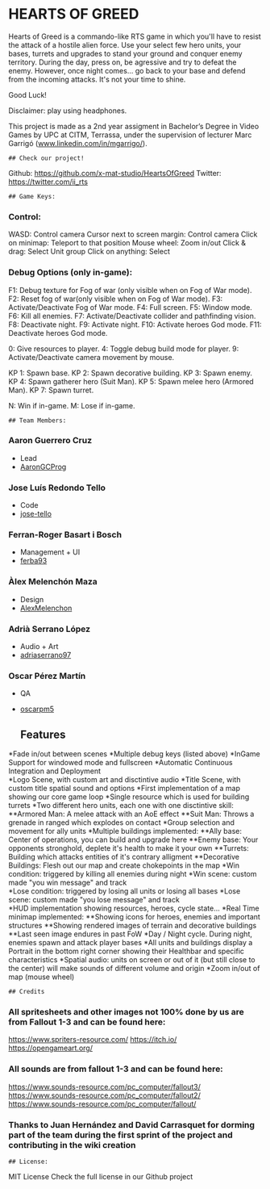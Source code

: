 ﻿# HEARTS OF GREED

Hearts of Greed is a commando-like RTS game in which you'll have to resist the attack of a hostile alien force. Use your select few hero units, your bases, turrets and upgrades to stand your ground and conquer enemy territory. 
During the day, press on, be agressive and try to defeat the enemy. However, once night comes... go back to your base and defend from the incoming attacks. It's not your time to shine.

Good Luck!

Disclaimer: play using headphones.

This project is made as a 2nd year assigment in Bachelor’s Degree in Video Games by UPC at CITM, Terrassa, under the supervision of lecturer Marc Garrigó (www.linkedin.com/in/mgarrigo/).



	## Check our project!
Github:		https://github.com/x-mat-studio/HeartsOfGreed
Twitter:	https://twitter.com/ii_rts 


	## Game Keys:

### Control:

WASD:			      	Control camera
Cursor next to screen margin: 	Control camera
Click on minimap:		Teleport to that position
Mouse wheel:			Zoom in/out
Click & drag:			Select Unit group
Click on anything:		Select

### Debug Options (only in-game):

F1: Debug texture for Fog of war (only visible when on Fog of War mode).
F2: Reset fog of war(only visible when on Fog of War mode).
F3: Activate/Deactivate Fog of War mode.
F4: Full screen.
F5: Window mode.
F6: Kill all enemies.
F7: Activate/Deactivate collider and pathfinding vision.
F8: Deactivate night.
F9: Activate night.
F10: Activate heroes God mode.
F11: Deactivate heroes God mode.

0: Give resources to player.
4: Toggle debug build mode for player.
9: Activate/Deactivate camera movement by mouse.

KP 1: Spawn base.
KP 2: Spawn decorative building.
KP 3: Spawn enemy.
KP 4: Spawn gatherer hero (Suit Man).
KP 5: Spawn melee hero (Armored Man).
KP 7: Spawn turret.

N: Win if in-game.
M: Lose if in-game.


	## Team Members:

### Aaron Guerrero Cruz
* Lead
* [AaronGCProg](https://github.com/AaronGCProg)


### Jose Luís Redondo Tello
* Code
* [jose-tello](https://github.com/jose-tello)


### Ferran-Roger Basart i Bosch
* Management + UI
* [ferba93](https://github.com/ferba93)


### Àlex Melenchón Maza
* Design
* [AlexMelenchon](https://github.com/AlexMelenchon)


### Adrià Serrano López
* Audio + Art
* [adriaserrano97](https://github.com/adriaserrano97)


### Oscar Pérez Martín
* QA
* [oscarpm5](https://github.com/oscarpm5)

 
	## Features

*Fade in/out between scenes 
*Multiple debug keys (listed above)
*InGame Support for windowed mode and fullscreen
*Automatic Continuous Integration and Deployment  
*Logo Scene, with custom art and disctintive audio
*Title Scene, with custom title spatial sound and options
*First implementation of a map showing our core game loop
*Single resource which is used for building turrets
*Two different hero units, each one with one disctintive skill:
	**Armored Man: A melee attack with an AoE effect
	**Suit Man: Throws a grenade in ranged which explodes on contact
*Group selection and movement for ally units
*Multiple buildings implemented:
	**Ally base: Center of operations, you can build and upgrade here
	**Enemy base: Your opponents stronghold, deplete it's health to make it your own
	**Turrets: Building which attacks entities of it's contrary alligment
	**Decorative Buildings: Flesh out our map and create chokepoints in the map
*Win condition: triggered by killing all enemies during night
*Win scene: custom made "you win message" and track  
*Lose condition: triggered by losing all units or losing all bases
*Lose scene: custom made "you lose message" and track  
*HUD implementation showing resources, heroes, cycle state...
*Real Time minimap implemented: 
	**Showing icons for heroes, enemies and important structures
 	**Showing rendered images of terrain and decorative buildings
	**Last seen image endures in past FoW
*Day / Night cycle. During night, enemies spawn and attack player bases
*All units and buildings display a Portrait in the bottom right corner showing their Healthbar and specific characteristics 
*Spatial audio: units on screen or out of it (but still close to the center) will make sounds of different volume and origin
*Zoom in/out of map (mouse wheel)


	## Credits

### All spritesheets and other images not 100% done by us are from Fallout 1-3 and can be found here:
https://www.spriters-resource.com/
https://itch.io/
https://opengameart.org/

### All sounds are from fallout 1-3 and can be found here:
https://www.sounds-resource.com/pc_computer/fallout3/
https://www.sounds-resource.com/pc_computer/fallout2/
https://www.sounds-resource.com/pc_computer/fallout/

### Thanks to Juan Hernández and David Carrasquet for dorming part of the team during the first sprint of the project and contributing in the wiki creation
	

	## License:
MIT License
Check the full license in our Github project
